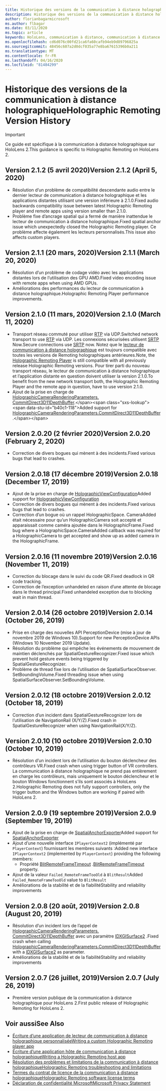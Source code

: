 ```yaml
---
title: Historique des versions de la communication à distance holographique
description: Historique des versions de la communication à distance holographique sur HoloLens 2.
author: florianbagarmicrosoft
ms.author: flbagar
ms.date: 03/11/2020
ms.topic: article
keywords: HoloLens, communication à distance, communication à distance holographique
ms.openlocfilehash: cd6d076c00fd21ca6fa60cafb94eb9d89796825a
ms.sourcegitcommit: 48456c607a2d0dcf035a77e8ba67615396b0a211
ms.translationtype: MT
ms.contentlocale: fr-FR
ms.lasthandoff: 04/16/2020
ms.locfileid: "81484299"
---
```

# <a name="holographic-remoting-version-history"></a><span data-ttu-id="b40c1-104">Historique des versions de la communication à distance holographique</span><span class="sxs-lookup"><span data-stu-id="b40c1-104">Holographic Remoting Version History</span></span>

> [!IMPORTANT]
> <span data-ttu-id="b40c1-105">Ce guide est spécifique à la communication à distance holographique sur HoloLens 2.</span><span class="sxs-lookup"><span data-stu-id="b40c1-105">This guidance is specific to Holographic Remoting on HoloLens 2.</span></span>

## <a name="version-212-april-5-2020"></a><span data-ttu-id="b40c1-106">Version 2.1.2 (5 avril 2020)<a name="v2.1.2"></a></span><span class="sxs-lookup"><span data-stu-id="b40c1-106">Version 2.1.2 (April 5, 2020) <a name="v2.1.2"></a></span></span>
* <span data-ttu-id="b40c1-107">Résolution d’un problème de compatibilité descendante audio entre le dernier lecteur de communication à distance holographique et les applications distantes utilisant une version inférieure à 2.1.0.</span><span class="sxs-lookup"><span data-stu-id="b40c1-107">Fixed audio backwards compatibility issue between latest Holographic Remoting player and remote apps using version smaller than 2.1.0.</span></span>
* <span data-ttu-id="b40c1-108">Problème fixe d’ancrage spatial qui a fermé de manière inattendue le lecteur de communication à distance holographique.</span><span class="sxs-lookup"><span data-stu-id="b40c1-108">Fixed spatial anchor issue which unexpectedly closed the Holographic Remoting player.</span></span> <span data-ttu-id="b40c1-109">Ce problème affecte également les lecteurs personnalisés.</span><span class="sxs-lookup"><span data-stu-id="b40c1-109">This issue also affects custom players.</span></span>

## <a name="version-211-march-20-2020"></a><span data-ttu-id="b40c1-110">Version 2.1.1 (20 mars, 2020)<a name="v2.1.1"></a></span><span class="sxs-lookup"><span data-stu-id="b40c1-110">Version 2.1.1 (March 20, 2020) <a name="v2.1.1"></a></span></span>
* <span data-ttu-id="b40c1-111">Résolution d’un problème de codage vidéo avec les applications distantes lors de l’utilisation des GPU AMD.</span><span class="sxs-lookup"><span data-stu-id="b40c1-111">Fixed video encoding issue with remote apps when using AMD GPUs.</span></span>
* <span data-ttu-id="b40c1-112">Améliorations des performances du lecteur de communication à distance holographique.</span><span class="sxs-lookup"><span data-stu-id="b40c1-112">Holographic Remoting Player performance improvements.</span></span>

## <a name="version-210-march-11-2020"></a><span data-ttu-id="b40c1-113">Version 2.1.0 (11 mars, 2020)<a name="v2.1.0"></a></span><span class="sxs-lookup"><span data-stu-id="b40c1-113">Version 2.1.0 (March 11, 2020) <a name="v2.1.0"></a></span></span>
* <span data-ttu-id="b40c1-114">Transport réseau commuté pour utiliser [RTP](https://en.wikipedia.org/wiki/Real-time_Transport_Protocol) via UDP.</span><span class="sxs-lookup"><span data-stu-id="b40c1-114">Switched network transport to use [RTP](https://en.wikipedia.org/wiki/Real-time_Transport_Protocol) via UDP.</span></span> <span data-ttu-id="b40c1-115">Les connexions sécurisées utilisent [SRTP](https://en.wikipedia.org/wiki/Secure_Real-time_Transport_Protocol) Now.</span><span class="sxs-lookup"><span data-stu-id="b40c1-115">Secure connections use [SRTP](https://en.wikipedia.org/wiki/Secure_Real-time_Transport_Protocol) now.</span></span> <span data-ttu-id="b40c1-116">Notez que le [lecteur de communication à distance holographique](holographic-remoting-player.md) est toujours compatible avec toutes les versions de Remoting holographiques antérieures.</span><span class="sxs-lookup"><span data-stu-id="b40c1-116">Note, the [Holographic Remoting Player](holographic-remoting-player.md) is still compatible with all previously release Holographic Remoting versions.</span></span> <span data-ttu-id="b40c1-117">Pour tirer parti du nouveau transport réseau, le lecteur de communication à distance holographique et l’application distante en question doivent utiliser la version 2.1.0.</span><span class="sxs-lookup"><span data-stu-id="b40c1-117">To benefit from the new network transport both, the Holographic Remoting Player and the remote app in question, have to use version 2.1.0.</span></span>
* <span data-ttu-id="b40c1-118">Ajout de la prise en charge de [HolographicCameraRenderingParameters. CommitDirect3D11DepthBuffer](https://docs.microsoft.com/uwp/api/windows.graphics.holographic.holographiccamerarenderingparameters.commitdirect3d11depthbuffer#Windows_Graphics_Holographic_HolographicCameraRenderingParameters_CommitDirect3D11DepthBuffer_Windows_Graphics_DirectX_Direct3D11_IDirect3DSurface_).</span><span class="sxs-lookup"><span data-stu-id="b40c1-118">Added support for [HolographicCameraRenderingParameters.CommitDirect3D11DepthBuffer](https://docs.microsoft.com/uwp/api/windows.graphics.holographic.holographiccamerarenderingparameters.commitdirect3d11depthbuffer#Windows_Graphics_Holographic_HolographicCameraRenderingParameters_CommitDirect3D11DepthBuffer_Windows_Graphics_DirectX_Direct3D11_IDirect3DSurface_).</span></span> 

## <a name="version-2020-february-2-2020"></a><span data-ttu-id="b40c1-119">Version 2.0.20 (2 février 2020)<a name="v2.0.20"></a></span><span class="sxs-lookup"><span data-stu-id="b40c1-119">Version 2.0.20 (February 2, 2020) <a name="v2.0.20"></a></span></span>
* <span data-ttu-id="b40c1-120">Correction de divers bogues qui mènent à des incidents.</span><span class="sxs-lookup"><span data-stu-id="b40c1-120">Fixed various bugs that lead to crashes.</span></span>

## <a name="version-2018-december-17-2019"></a><span data-ttu-id="b40c1-121">Version 2.0.18 (17 décembre 2019)<a name="v2.0.18"></a></span><span class="sxs-lookup"><span data-stu-id="b40c1-121">Version 2.0.18 (December 17, 2019) <a name="v2.0.18"></a></span></span>
* <span data-ttu-id="b40c1-122">Ajout de la prise en charge de [HolographicViewConfiguration](https://docs.microsoft.com/uwp/api/windows.graphics.holographic.holographicviewconfiguration)</span><span class="sxs-lookup"><span data-stu-id="b40c1-122">Added support for [HolographicViewConfiguration](https://docs.microsoft.com/uwp/api/windows.graphics.holographic.holographicviewconfiguration)</span></span>
* <span data-ttu-id="b40c1-123">Correction de divers bogues qui mènent à des incidents.</span><span class="sxs-lookup"><span data-stu-id="b40c1-123">Fixed various bugs that lead to crashes.</span></span>
* <span data-ttu-id="b40c1-124">Correction d’un bogue où un rappel HolographicSpace. CameraAdded était nécessaire pour qu’un HolographicCamera soit accepté et apparaissait comme caméra ajoutée dans le HolographicFrame.</span><span class="sxs-lookup"><span data-stu-id="b40c1-124">Fixed bug where a HolographicSpace.CameraAdded callback was required for a HolographicCamera to get accepted and show up as added camera in the HolographicFrame.</span></span>

## <a name="version-2016-november-11-2019"></a><span data-ttu-id="b40c1-125">Version 2.0.16 (11 novembre 2019)<a name="2.0.16"></a></span><span class="sxs-lookup"><span data-stu-id="b40c1-125">Version 2.0.16 (November 11, 2019) <a name="2.0.16"></a></span></span>
* <span data-ttu-id="b40c1-126">Correction du blocage dans le suivi du code QR.</span><span class="sxs-lookup"><span data-stu-id="b40c1-126">Fixed deadlock in QR code tracking.</span></span>
* <span data-ttu-id="b40c1-127">Correction de l’exception unhandeled en raison d’une attente de blocage dans le thread principal.</span><span class="sxs-lookup"><span data-stu-id="b40c1-127">Fixed unhandeled exception due to blocking wait in main thread.</span></span>

## <a name="version-2014-october-26-2019"></a><span data-ttu-id="b40c1-128">Version 2.0.14 (26 octobre 2019)<a name="v2.0.14"></a></span><span class="sxs-lookup"><span data-stu-id="b40c1-128">Version 2.0.14 (October 26, 2019) <a name="v2.0.14"></a></span></span>
* <span data-ttu-id="b40c1-129">Prise en charge des nouvelles API PerceptionDevice (mise à jour de novembre 2019 de Windows 10).</span><span class="sxs-lookup"><span data-stu-id="b40c1-129">Support for new PerceptionDevice APIs (Windows 10 November 2019 Update).</span></span>
* <span data-ttu-id="b40c1-130">Résolution du problème qui empêche les événements de mouvement de maintien déclenchés par SpatialGestureRecognizer.</span><span class="sxs-lookup"><span data-stu-id="b40c1-130">Fixed issue which prevent hold gesture events being triggered by SpatialGestureRecognizer.</span></span>
* <span data-ttu-id="b40c1-131">Problème de thread fixe lors de l’utilisation de SpatialSurfaceObserver. SetBoundingVolume.</span><span class="sxs-lookup"><span data-stu-id="b40c1-131">Fixed threading issue when using SpatialSurfaceObserver.SetBoundingVolume.</span></span>

## <a name="version-2012-october-18-2019"></a><span data-ttu-id="b40c1-132">Version 2.0.12 (18 octobre 2019)<a name="v2.0.12"></a></span><span class="sxs-lookup"><span data-stu-id="b40c1-132">Version 2.0.12 (October 18, 2019) <a name="v2.0.12"></a></span></span>
* <span data-ttu-id="b40c1-133">Correction d’un incident dans SpatialGestureRecognizer lors de l’utilisation de NavigationRail (X/Y/Z).</span><span class="sxs-lookup"><span data-stu-id="b40c1-133">Fixed crash in SpatialGestureRecognizer when using NavigationRail(X/Y/Z).</span></span>

## <a name="version-2010-october-10-2019"></a><span data-ttu-id="b40c1-134">Version 2.0.10 (10 octobre 2019)<a name="v2.0.10"></a></span><span class="sxs-lookup"><span data-stu-id="b40c1-134">Version 2.0.10 (October 10, 2019) <a name="v2.0.10"></a></span></span>
* <span data-ttu-id="b40c1-135">Résolution d’un incident lors de l’utilisation du bouton déclencheur des contrôleurs VR.</span><span class="sxs-lookup"><span data-stu-id="b40c1-135">Fixed crash when using trigger button of VR controllers.</span></span> <span data-ttu-id="b40c1-136">La communication à distance holographique ne prend pas entièrement en charge les contrôleurs, mais uniquement le bouton déclencheur et le bouton Windows fonctionnent s’ils sont associés à HoloLens 2.</span><span class="sxs-lookup"><span data-stu-id="b40c1-136">Holographic Remoting does not fully support controllers, only the trigger button and the Windows button are working if paired with HoloLens 2.</span></span>

## <a name="version-209-september-19-2019"></a><span data-ttu-id="b40c1-137">Version 2.0.9 (19 septembre 2019)<a name="v2.0.9"></a></span><span class="sxs-lookup"><span data-stu-id="b40c1-137">Version 2.0.9 (September 19, 2019) <a name="v2.0.9"></a></span></span>
* <span data-ttu-id="b40c1-138">Ajout de la prise en charge de [SpatialAnchorExporter](https://docs.microsoft.com/uwp/api/windows.perception.spatial.spatialanchorexporter)</span><span class="sxs-lookup"><span data-stu-id="b40c1-138">Added support for [SpatialAnchorExporter](https://docs.microsoft.com/uwp/api/windows.perception.spatial.spatialanchorexporter)</span></span>
* <span data-ttu-id="b40c1-139">Ajout d’une nouvelle interface ```IPlayerContext2``` (implémenté par ```PlayerContext```) fournissant les membres suivants :</span><span class="sxs-lookup"><span data-stu-id="b40c1-139">Added new interface ```IPlayerContext2``` (implemented by ```PlayerContext```) providing the following members:</span></span>
  - <span data-ttu-id="b40c1-140">Propriété [BlitRemoteFrameTimeout](holographic-remoting-create-player.md#BlitRemoteFrameTimeout) .</span><span class="sxs-lookup"><span data-stu-id="b40c1-140">[BlitRemoteFrameTimeout](holographic-remoting-create-player.md#BlitRemoteFrameTimeout)  property.</span></span>
* <span data-ttu-id="b40c1-141">Ajout de la valeur ```Failed_RemoteFrameTooOld``` à ```BlitResult```</span><span class="sxs-lookup"><span data-stu-id="b40c1-141">Added ```Failed_RemoteFrameTooOld``` value to ```BlitResult```</span></span>
* <span data-ttu-id="b40c1-142">Améliorations de la stabilité et de la fiabilité</span><span class="sxs-lookup"><span data-stu-id="b40c1-142">Stability and reliability improvements</span></span>

## <a name="version-208-august-20-2019"></a><span data-ttu-id="b40c1-143">Version 2.0.8 (20 août, 2019)<a name="v2.0.8"></a></span><span class="sxs-lookup"><span data-stu-id="b40c1-143">Version 2.0.8 (August 20, 2019) <a name="v2.0.8"></a></span></span>

* <span data-ttu-id="b40c1-144">Résolution d’un incident lors de l’appel de [HolographicCameraRenderingParameters. CommitDirect3D11DepthBuffer](https://docs.microsoft.com/uwp/api/windows.graphics.holographic.holographiccamerarenderingparameters.commitdirect3d11depthbuffer) avec un paramètre [IDXGISurface2](https://docs.microsoft.com/windows/win32/api/dxgi1_2/nn-dxgi1_2-idxgisurface2) .</span><span class="sxs-lookup"><span data-stu-id="b40c1-144">Fixed crash when calling [HolographicCameraRenderingParameters.CommitDirect3D11DepthBuffer](https://docs.microsoft.com/uwp/api/windows.graphics.holographic.holographiccamerarenderingparameters.commitdirect3d11depthbuffer) with a [IDXGISurface2](https://docs.microsoft.com/windows/win32/api/dxgi1_2/nn-dxgi1_2-idxgisurface2) as parameter.</span></span>
* <span data-ttu-id="b40c1-145">Améliorations de la stabilité et de la fiabilité</span><span class="sxs-lookup"><span data-stu-id="b40c1-145">Stability and reliability improvements</span></span>

## <a name="version-207-july-26-2019"></a><span data-ttu-id="b40c1-146">Version 2.0.7 (26 juillet, 2019)<a name="v2.0.7"></a></span><span class="sxs-lookup"><span data-stu-id="b40c1-146">Version 2.0.7 (July 26, 2019) <a name="v2.0.7"></a></span></span>

* <span data-ttu-id="b40c1-147">Première version publique de la communication à distance holographique pour HoloLens 2.</span><span class="sxs-lookup"><span data-stu-id="b40c1-147">First public release of Holographic Remoting for HoloLens 2.</span></span>

## <a name="see-also"></a><span data-ttu-id="b40c1-148">Voir aussi</span><span class="sxs-lookup"><span data-stu-id="b40c1-148">See Also</span></span>
* [<span data-ttu-id="b40c1-149">Écriture d’une application de lecteur de communication à distance holographique personnalisée</span><span class="sxs-lookup"><span data-stu-id="b40c1-149">Writing a custom Holographic Remoting player app</span></span>](holographic-remoting-create-player.md)
* [<span data-ttu-id="b40c1-150">Écriture d’une application hôte de communication à distance holographique</span><span class="sxs-lookup"><span data-stu-id="b40c1-150">Writing a Holographic Remoting host app</span></span>](holographic-remoting-create-host.md)
* [<span data-ttu-id="b40c1-151">Résolution des problèmes et limitations de la communication à distance holographique</span><span class="sxs-lookup"><span data-stu-id="b40c1-151">Holographic Remoting troubleshooting and limitations</span></span>](holographic-remoting-troubleshooting.md)
* [<span data-ttu-id="b40c1-152">Termes du contrat de licence de la communication à distance holographique</span><span class="sxs-lookup"><span data-stu-id="b40c1-152">Holographic Remoting software license terms</span></span>](https://docs.microsoft.com/legal/mixed-reality/microsoft-holographic-remoting-software-license-terms)
* [<span data-ttu-id="b40c1-153">Déclaration de confidentialité Microsoft</span><span class="sxs-lookup"><span data-stu-id="b40c1-153">Microsoft Privacy Statement</span></span>](https://go.microsoft.com/fwlink/?LinkId=521839)
